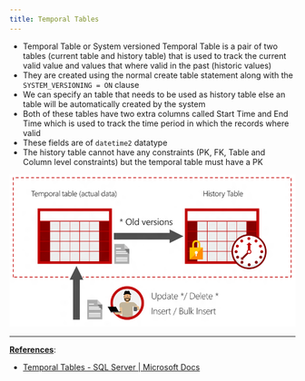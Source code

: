 ```yaml
---
title: Temporal Tables
---
```


* Temporal Table or System versioned Temporal Table is a pair of two tables (current table and history table) that is used to track the current valid value and values that where valid in the past (historic values)
* They are created using the normal create table statement along with the `SYSTEM_VERSIONING = ON` clause
* We can specify an table that needs to be used as history table else an table will be automatically created by the system
* Both of these tables have two extra columns called Start Time and End Time which is used to track the time period in which the records where valid
* These fields are of `datetime2` datatype
* The history table cannot have any constraints (PK, FK, Table and Column level constraints) but the temporal table must have a PK

![Temporal Tables|600](../../images/temporal-tables.png)

---

**<u>References</u>**:
* [Temporal Tables - SQL Server | Microsoft Docs](https://docs.microsoft.com/en-us/sql/relational-databases/tables/temporal-tables?view=sql-server-ver15)
